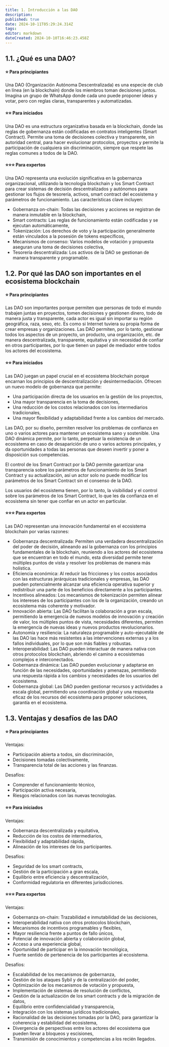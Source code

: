 ```yaml
---
title: 1. Introducción a las DAO
description: 
published: true
date: 2024-10-11T05:29:24.314Z
tags: 
editor: markdown
dateCreated: 2024-10-10T16:46:23.458Z
---
```


## **1.1. ¿Qué es una DAO?**

#### **⭐ Para principiantes**

Una DAO (Organización Autónoma Descentralizada) es una especie de club en línea (en la blockchain) donde los miembros toman decisiones juntos. Imagina un grupo de WhatsApp donde cada uno puede proponer ideas y votar, pero con reglas claras, transparentes y automatizadas.

#### **⭐⭐ Para iniciados**

Una DAO es una estructura organizativa basada en la blockchain, donde las reglas de gobernanza están codificadas en contratos inteligentes (Smart Contract). Permite una toma de decisiones colectiva y transparente, sin autoridad central, para hacer evolucionar protocolos, proyectos y permite la participación de cualquiera sin discriminación, siempre que respete las reglas comunes a todos de la DAO.

#### **⭐⭐⭐ Para expertos**

Una DAO representa una evolución significativa en la gobernanza organizacional, utilizando la tecnología blockchain y los Smart Contract para crear sistemas de decisión descentralizados y autónomos para gestionar los flujos de tesorería, activos, smart contract del ecosistema y parámetros de funcionamiento. Las características clave incluyen:

- Gobernanza on-chain: Todas las decisiones y acciones se registran de manera inmutable en la blockchain,
- Smart contracts: Las reglas de funcionamiento están codificadas y se ejecutan automáticamente,
- Tokenización: Los derechos de voto y la participación generalmente están vinculados a la posesión de tokens específicos,
- Mecanismos de consenso: Varios modelos de votación y propuesta aseguran una toma de decisiones colectiva,
- Tesorería descentralizada: Los activos de la DAO se gestionan de manera transparente y programable.

## **1.2. Por qué las DAO son importantes en el ecosistema blockchain**

#### **⭐ Para principiantes**

Las DAO son importantes porque permiten que personas de todo el mundo trabajen juntas en proyectos, tomen decisiones y gestionen dinero, todo de manera justa y transparente, cada actor es igual sin importar su región geográfica, raza, sexo, etc. Es como si Internet tuviera su propia forma de crear empresas y organizaciones. Las DAO permiten, por lo tanto, gestionar todos los aspectos de un proyecto, un producto, una organización, etc. de manera descentralizada, transparente, equitativa y sin necesidad de confiar en otros participantes, por lo que tienen un papel de mediador entre todos los actores del ecosistema.

#### **⭐⭐ Para iniciados**

Las DAO juegan un papel crucial en el ecosistema blockchain porque encarnan los principios de descentralización y desintermediación. Ofrecen un nuevo modelo de gobernanza que permite:

- Una participación directa de los usuarios en la gestión de los proyectos,
- Una mayor transparencia en la toma de decisiones,
- Una reducción de los costos relacionados con los intermediarios tradicionales,
- Una mayor flexibilidad y adaptabilidad frente a los cambios del mercado.

Las DAO, por su diseño, permiten resolver los problemas de confianza en uno o varios actores para mantener un ecosistema sano y sostenible. Una DAO dinámica permite, por lo tanto, perpetuar la existencia de un ecosistema en caso de desaparición de uno o varios actores principales, y da oportunidades a todas las personas que deseen invertir y poner a disposición sus competencias.

El control de los Smart Contract por la DAO permite garantizar una transparencia sobre los parámetros de funcionamiento de los Smart Contract y su actualización, así un actor solo no puede modificar los parámetros de los Smart Contract sin el consenso de la DAO.

Los usuarios del ecosistema tienen, por lo tanto, la visibilidad y el control sobre los parámetros de los Smart Contract, lo que les da confianza en el ecosistema sin tener que confiar en un actor en particular.

#### **⭐⭐⭐ Para expertos**

Las DAO representan una innovación fundamental en el ecosistema blockchain por varias razones:

- Gobernanza descentralizada: Permiten una verdadera descentralización del poder de decisión, alineando así la gobernanza con los principios fundamentales de la blockchain, reuniendo a los actores del ecosistema que se encuentran en todo el mundo, esta diversidad permite tener múltiples puntos de vista y resolver los problemas de manera más holística.
- Eficiencia económica: Al reducir las fricciones y los costos asociados con las estructuras jerárquicas tradicionales y empresas, las DAO pueden potencialmente alcanzar una eficiencia operativa superior y redistribuir una parte de los beneficios directamente a los participantes.
- Incentivos alineados: Los mecanismos de tokenización permiten alinear los intereses de los participantes con los de la organización, creando un ecosistema más coherente y motivador.
- Innovación abierta: Las DAO facilitan la colaboración a gran escala, permitiendo la emergencia de nuevos modelos de innovación y creación de valor, los múltiples puntos de vista, necesidades diferentes, permiten la emergencia de nuevas ideas y nuevos productos revolucionarios.
- Autonomía y resiliencia: La naturaleza programable y auto-ejecutable de las DAO las hace más resistentes a las intervenciones externas y a los fallos individuales, por lo que son más fiables y robustas.
- Interoperabilidad: Las DAO pueden interactuar de manera nativa con otros protocolos blockchain, abriendo el camino a ecosistemas complejos e interconectados.
- Gobernanza dinámica: Las DAO pueden evolucionar y adaptarse en función de las necesidades, oportunidades y amenazas, permitiendo una respuesta rápida a los cambios y necesidades de los usuarios del ecosistema.
- Gobernanza global: Las DAO pueden gestionar recursos y actividades a escala global, permitiendo una coordinación global y una respuesta eficaz de los recursos del ecosistema para proponer soluciones, garantía en el ecosistema.

## **1.3. Ventajas y desafíos de las DAO**

#### **⭐ Para principiantes**

Ventajas:

- Participación abierta a todos, sin discriminación,
- Decisiones tomadas colectivamente,
- Transparencia total de las acciones y las finanzas.

Desafíos:

- Comprender el funcionamiento técnico,
- Participación activa necesaria,
- Riesgos relacionados con las nuevas tecnologías.

#### **⭐⭐ Para iniciados**

Ventajas:

- Gobernanza descentralizada y equitativa,
- Reducción de los costos de intermediarios,
- Flexibilidad y adaptabilidad rápida,
- Alineación de los intereses de los participantes.

Desafíos:

- Seguridad de los smart contracts,
- Gestión de la participación a gran escala,
- Equilibrio entre eficiencia y descentralización,
- Conformidad regulatoria en diferentes jurisdicciones.

#### **⭐⭐⭐ Para expertos**

Ventajas:

- Gobernanza on-chain: Trazabilidad e inmutabilidad de las decisiones,
- Interoperabilidad nativa con otros protocolos blockchain,
- Mecanismos de incentivos programables y flexibles,
- Mayor resiliencia frente a puntos de fallo únicos,
- Potencial de innovación abierta y colaboración global,
- Acceso a una experiencia global,
- Oportunidad de participar en la innovación tecnológica,
- Fuerte sentido de pertenencia de los participantes al ecosistema.

Desafíos:

- Escalabilidad de los mecanismos de gobernanza,
- Gestión de los ataques Sybil y de la centralización del poder,
- Optimización de los mecanismos de votación y propuesta,
- Implementación de sistemas de resolución de conflictos,
- Gestión de la actualización de los smart contracts y de la migración de datos,
- Equilibrio entre confidencialidad y transparencia,
- Integración con los sistemas jurídicos tradicionales,
- Racionalidad de las decisiones tomadas por la DAO, para garantizar la coherencia y estabilidad del ecosistema,
- Divergencia de perspectivas entre los actores del ecosistema que pueden llevar a bloqueos y escisiones,
- Transmisión de conocimientos y competencias a los recién llegados.


